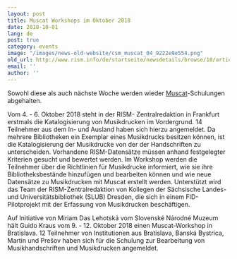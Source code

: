 ```yaml
---
layout: post
title: Muscat Workshops im Oktober 2018
date: 2018-10-01
lang: de
post: true
category: events
image: "/images/news-old-website/csm_muscat_04_9222e9e554.png"
old_url: http://www.rism.info/de/startseite/newsdetails/browse/18/article/64/muscat-workshops-in-october-2018.html
email: ''
author: ''
---
```


Sowohl diese als auch nächste Woche werden wieder [Muscat](/community/muscat.html)-Schulungen abgehalten.

Vom 4. - 6. Oktober 2018 steht in der RISM- Zentralredaktion in Frankfurt erstmals die Katalogisierung von Musikdrucken im Vordergrund. 14 Teilnehmer aus dem In- und Ausland haben sich hierzu angemeldet. Da mehrere Bibliotheken ein Exemplar eines Musikdrucks besitzen können, ist die Katalogisierung der Musikdrucke von der der Handschriften zu unterscheiden. Vorhandene RISM-Datensätze müssen anhand festgelegter Kriterien gesucht und bewertet werden. Im Workshop werden die Teilnehmer über die Richtlinien für Musikdrucke informiert, wie sie ihre Bibliotheksbestände hinzufügen und bearbeiten können und wie neue Datensätze zu Musikdrucken mit Muscat erstellt werden. Unterstützt wird das Team der RISM-Zentralredaktion von Kollegen der Sächsische Landes- und Universitätsbibliothek (SLUB) Dresden, die sich in einem FID-Pilotprojekt mit der Erfassung von Musikdrucken beschäftigen.

Auf Initiative von Miriam Das Lehotská vom Slovenské Národné Muzeum hält Guido Kraus vom 9. - 12. Oktober 2018 einen Muscat-Workshop in Bratislava. 12 Teilnehmer von Institutionen aus Bratislava, Banská Bystrica, Martin und Prešov haben sich für die Schulung zur Bearbeitung von Musikhandschriften und Musikdrucken angemeldet.

